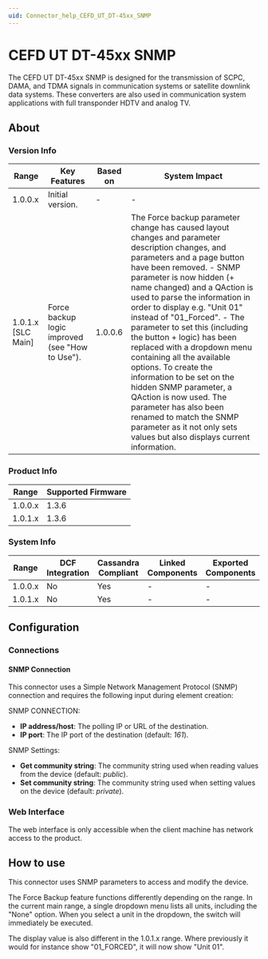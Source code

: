 ```yaml
---
uid: Connector_help_CEFD_UT_DT-45xx_SNMP
---
```


# CEFD UT DT-45xx SNMP

The CEFD UT DT-45xx SNMP is designed for the transmission of SCPC, DAMA, and TDMA signals in communication systems or satellite downlink data systems. These converters are also used in communication system applications with full transponder HDTV and analog TV.

## About

### Version Info

| **Range**            | **Key Features**                                | **Based on** | **System Impact**                                                                                                                                                                                                                                                                                                                                                                                                                                                                                                                                                                                                                                                               |
|----------------------|-------------------------------------------------|--------------|---------------------------------------------------------------------------------------------------------------------------------------------------------------------------------------------------------------------------------------------------------------------------------------------------------------------------------------------------------------------------------------------------------------------------------------------------------------------------------------------------------------------------------------------------------------------------------------------------------------------------------------------------------------------------------|
| 1.0.0.x              | Initial version.                                | \-           | \-                                                                                                                                                                                                                                                                                                                                                                                                                                                                                                                                                                                                                                                                              |
| 1.0.1.x \[SLC Main\] | Force backup logic improved (see "How to Use"). | 1.0.0.6      | The Force backup parameter change has caused layout changes and parameter description changes, and parameters and a page button have been removed. - SNMP parameter is now hidden (+ name changed) and a QAction is used to parse the information in order to display e.g. "Unit 01" instead of "01_Forced". - The parameter to set this (including the button + logic) has been replaced with a dropdown menu containing all the available options. To create the information to be set on the hidden SNMP parameter, a QAction is now used. The parameter has also been renamed to match the SNMP parameter as it not only sets values but also displays current information. |

### Product Info

| **Range** | **Supported Firmware** |
|-----------|------------------------|
| 1.0.0.x   | 1.3.6                  |
| 1.0.1.x   | 1.3.6                  |

### System Info

| **Range** | **DCF Integration** | **Cassandra Compliant** | **Linked Components** | **Exported Components** |
|-----------|---------------------|-------------------------|-----------------------|-------------------------|
| 1.0.0.x   | No                  | Yes                     | \-                    | \-                      |
| 1.0.1.x   | No                  | Yes                     | \-                    | \-                      |

## Configuration

### Connections

#### SNMP Connection

This connector uses a Simple Network Management Protocol (SNMP) connection and requires the following input during element creation:

SNMP CONNECTION:

- **IP address/host**: The polling IP or URL of the destination.
- **IP port**: The IP port of the destination (default: *161*).

SNMP Settings:

- **Get community string**: The community string used when reading values from the device (default: *public*).
- **Set community string**: The community string used when setting values on the device (default: *private*).

### Web Interface

The web interface is only accessible when the client machine has network access to the product.

## How to use

This connector uses SNMP parameters to access and modify the device.

The Force Backup feature functions differently depending on the range. In the current main range, a single dropdown menu lists all units, including the "None" option. When you select a unit in the dropdown, the switch will immediately be executed.

The display value is also different in the 1.0.1.x range. Where previously it would for instance show "01_FORCED", it will now show "Unit 01".
